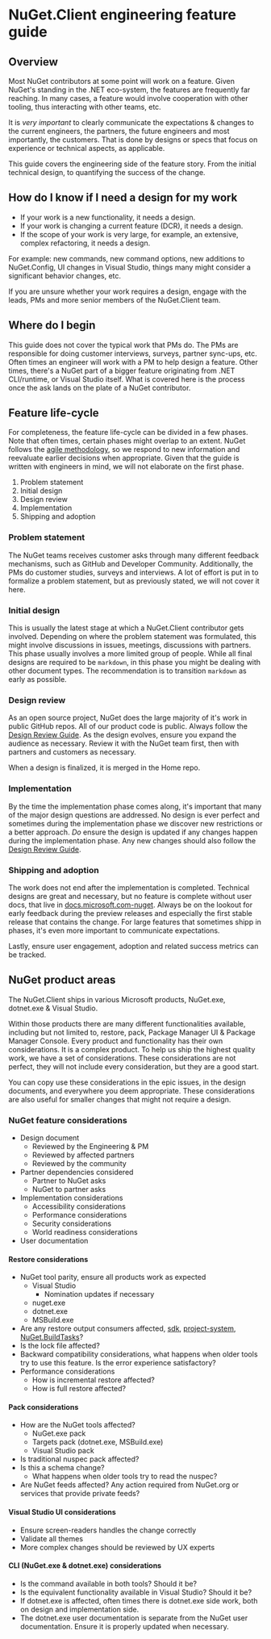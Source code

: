 
# NuGet.Client engineering feature guide

## Overview

Most NuGet contributors at some point will work on a feature. Given NuGet's standing in the .NET eco-system, the features are frequently far reaching. In many cases, a feature would involve cooperation with other tooling, thus interacting with other teams, etc.

It is *very important* to clearly communicate the expectations & changes to the current engineers, the partners, the future engineers and most importantly, the customers.
That is done by designs or specs that focus on experience or technical aspects, as applicable.

This guide covers the engineering side of the feature story. From the initial technical design, to quantifying the success of the change.

## How do I know if I need a design for my work

* If your work is a new functionality, it needs a design.
* If your work is changing a current feature (DCR), it needs a design.
* If the scope of your work is very large, for example, an extensive, complex refactoring, it needs a design.

For example: new commands, new command options, new additions to NuGet.Config, UI changes in Visual Studio, things many might consider a significant behavior changes, etc.

If you are unsure whether your work requires a design, engage with the leads, PMs and more senior members of the NuGet.Client team.

## Where do I begin

This guide does not cover the typical work that PMs do.
The PMs are responsible for doing customer interviews, surveys, partner sync-ups, etc. Often times an engineer will work with a PM to help design a feature. Other times, there's a NuGet part of a bigger feature originating from .NET CLI/runtime, or Visual Studio itself.
What is covered here is the process once the ask lands on the plate of a NuGet contributor.

## Feature life-cycle

For completeness, the feature life-cycle can be divided in a few phases. Note that often times, certain phases might overlap to an extent. NuGet follows the [agile methodology](https://agilemanifesto.org/), so we respond to new information and reevaluate earlier decisions when appropriate.
Given that the guide is written with engineers in mind, we will not elaborate on the first phase.

1. Problem statement
2. Initial design
3. Design review
4. Implementation
5. Shipping and adoption

### Problem statement

The NuGet teams receives customer asks through many different feedback mechanisms, such as GitHub and Developer Community. Additionally, the PMs do customer studies, surveys and interviews.
A lot of effort is put in to formalize a problem statement, but as previously stated, we will not cover it here.

### Initial design

This is usually the latest stage at which a NuGet.Client contributor gets involved. Depending on where the problem statement was formulated, this might involve discussions in issues, meetings, discussions with partners. This phase usually involves a more limited group of people.
While all final designs are required to be `markdown`, in this phase you might be dealing with other document types.
The recommendation is to transition `markdown` as early as possible.

### Design review

As an open source project, NuGet does the large majority of it's work in public GitHub repos. All of our product code is public.
Always follow the [Design Review Guide](design-review-guide.md).
As the design evolves, ensure you expand the audience as necessary. Review it with the NuGet team first, then with partners and customers as necessary.

When a design is finalized, it is merged in the Home repo.

### Implementation

By the time the implementation phase comes along, it's important that many of the major design questions are addressed.
No design is ever perfect and sometimes during the implementation phase we discover new restrictions or a better approach.
*Do* ensure the design is updated if any changes happen during the implementation phase.
Any new changes should also follow the [Design Review Guide](design-review-guide.md).

### Shipping and adoption

The work does not end after the implementation is completed.
Technical designs are great and necessary, but no feature is complete without user docs, that live in [docs.microsoft.com-nuget](https://github.com/nuget/docs.microsoft.com-nuget/).
Always be on the lookout for early feedback during the preview releases and especially the first stable release that contains the change. For large features that sometimes shipp in phases, it's even more important to communicate expectations.

Lastly, ensure user engagement, adoption and related success metrics can be tracked.

## NuGet product areas

The NuGet.Client ships in various Microsoft products, NuGet.exe, dotnet.exe & Visual Studio.

Within those products there are many different functionalities available, including but not limited to, restore, pack, Package Manager UI & Package Manager Console. Every product and functionality has their own considerations. It is a complex product. To help us ship the highest quality work, we have a set of considerations.
These considerations are not perfect, they will not include every consideration, but they are a good start.

You can copy use these considerations in the epic issues, in the design documents, and everywhere you deem appropriate.
These considerations are also useful for smaller changes that might not require a design.

### NuGet feature considerations

* Design document
  * Reviewed by the Engineering & PM
  * Reviewed by affected partners
  * Reviewed by the community
* Partner dependencies considered
  * Partner to NuGet asks
  * NuGet to partner asks
* Implementation considerations
  * Accessibility considerations
  * Performance considerations
  * Security considerations
  * World readiness considerations
* User documentation

#### Restore considerations

* NuGet tool parity, ensure all products work as expected
  * Visual Studio
    * Nomination updates if necessary
  * nuget.exe
  * dotnet.exe
  * MSBuild.exe
* Are any restore output consumers affected, [sdk](https://github.com/dotnet/sdk), [project-system](https://github.com/dotnet/project-system), [NuGet.BuildTasks](https://github.com/dotnet/nuget.buildtasks)?
* Is the lock file affected?
* Backward compatibility considerations, what happens when older tools try to use this feature. Is the error experience satisfactory?
* Performance considerations
  * How is incremental restore affected?
  * How is full restore affected?

#### Pack considerations

* How are the NuGet tools affected?
  * NuGet.exe pack
  * Targets pack (dotnet.exe, MSBuild.exe)
  * Visual Studio pack
* Is traditional nuspec pack affected?
* Is this a schema change?
  * What happens when older tools try to read the nuspec?
* Are NuGet feeds affected? Any action required from NuGet.org or services that provide private feeds?

#### Visual Studio UI considerations

* Ensure screen-readers handles the change correctly
* Validate all themes
* More complex changes should be reviewed by UX experts

#### CLI (NuGet.exe & dotnet.exe) considerations

* Is the command available in both tools? Should it be?
* Is the equivalent functionality available in Visual Studio? Should it be?
* If dotnet.exe is affected, often times there is dotnet.exe side work, both on design and implementation side.
* The dotnet.exe user documentation is separate from the NuGet user documentation. Ensure it is properly updated when necessary.

